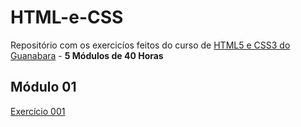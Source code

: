 # HTML-e-CSS
 Repositório com os exercicíos feitos do curso de [HTML5 e CSS3 do Guanabara](https://www.youtube.com/playlist?list=PLHz_AreHm4dkZ9-atkcmcBaMZdmLHft8n) - **5 Módulos de 40 Horas** <br>
 ## Módulo 01
 <a href="https://gabryel-barboza.github.io/HTML-e-CSS/Curso/modulo-01/ex001/">Exercício 001</a>
